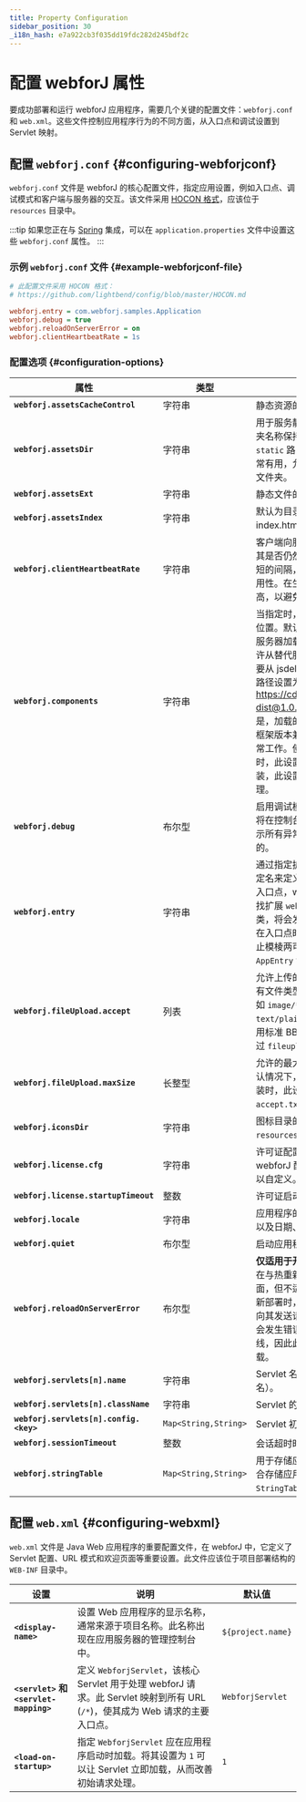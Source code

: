 ```yaml
---
title: Property Configuration
sidebar_position: 30
_i18n_hash: e7a922cb3f035dd19fdc282d245bdf2c
---
```

# 配置 webforJ 属性

要成功部署和运行 webforJ 应用程序，需要几个关键的配置文件：`webforj.conf` 和 `web.xml`。这些文件控制应用程序行为的不同方面，从入口点和调试设置到 Servlet 映射。

## 配置 `webforj.conf` {#configuring-webforjconf}

`webforj.conf` 文件是 webforJ 的核心配置文件，指定应用设置，例如入口点、调试模式和客户端与服务器的交互。该文件采用 [HOCON 格式](https://github.com/lightbend/config/blob/master/HOCON.md)，应该位于 `resources` 目录中。

:::tip
如果您正在与 [Spring](../integrations/spring/overview.md) 集成，可以在 `application.properties` 文件中设置这些 `webforj.conf` 属性。
:::

### 示例 `webforj.conf` 文件 {#example-webforjconf-file}

```Ini
# 此配置文件采用 HOCON 格式：
# https://github.com/lightbend/config/blob/master/HOCON.md

webforj.entry = com.webforj.samples.Application
webforj.debug = true
webforj.reloadOnServerError = on
webforj.clientHeartbeatRate = 1s
```

### 配置选项 {#configuration-options}

| 属性                                   | 类型     | 说明                                                             | 默认值                |
|----------------------------------------|----------|------------------------------------------------------------------|----------------------|
| **`webforj.assetsCacheControl`**       | 字符串   | 静态资源的 Cache-Control 标头。                                   | `null`               |
| **`webforj.assetsDir`**                | 字符串   | 用于服务静态文件的路由名称，而实际文件夹名称保持为 `static`。此配置在默认 `static` 路由与应用中定义的路由冲突时非常有用，允许您更改路由名称而无需重命名文件夹。 | `null`               |
| **`webforj.assetsExt`**                | 字符串   | 静态文件的默认文件扩展名。                                      | `null`               |
| **`webforj.assetsIndex`**              | 字符串   | 默认为目录请求提供的文件（例如，index.html）。                  | `null`               |
| **`webforj.clientHeartbeatRate`**      | 字符串   | 客户端向服务器发送心跳信号的间隔，检查其是否仍然在线。在开发中，将其设置为较短的间隔，例如 `8s`，以快速检测服务器可用性。在生产中，将其设置为 50 秒或更高，以避免过多请求。 | `50s`                |
| **`webforj.components`**               | 字符串   | 当指定时，基础路径决定 DWC 组件的加载位置。默认情况下，组件从托管应用程序的服务器加载。但是，设置自定义基础路径允许从替代服务器或 CDN 加载组件。例如，要从 jsdelivr.com 加载组件，可以将基础路径设置为：https://cdn.jsdelivr.net/gh/webforj/dwc-dist@1.0.0-${webforj.version} 重要的是，加载的组件必须与所使用的 webforJ 框架版本兼容；否则，应用程序可能无法正常工作。使用不带引擎的标准 BBj 安装时，此设置将被忽略。对于标准 BBj 安装，此设置可以通过 `!COMPONENTS` STBL 管理。 | `null`               |
| **`webforj.debug`**                    | 布尔型  | 启用调试模式。在调试模式下，webforJ 将在控制台打印额外信息，并在浏览器中显示所有异常。默认情况下，调试模式是禁用的。 | `null`               |
| **`webforj.entry`**                    | 字符串   | 通过指定扩展 `webforj.App` 的类的完全限定名来定义应用程序的入口点。如果未定义入口点，webforJ 将自动扫描类路径以查找扩展 `webforj.App` 的类。如果找到多个类，将会发生错误。当一个包中包含多个潜在入口点时，显式设置此项是必要的，以防止模棱两可的情况，或者可以使用 `AppEntry` 注解在运行时指定入口点。 | `null`               |
| **`webforj.fileUpload.accept`**        | 列表     | 允许上传的文件类型。默认情况下，允许所有文件类型。支持的格式包括 MIME 类型如 `image/*`、`application/pdf`、`text/plain`，或文件扩展名如 `*.txt`。在使用标准 BBj 安装时，此设置将被忽略并通过 `fileupload-accept.txt` 管理。 | `[]`                 |
| **`webforj.fileUpload.maxSize`**       | 长整型   | 允许的最大文件大小（以字节为单位）。默认情况下，没有限制。在使用标准 BBj 安装时，此设置将被忽略并通过 `fileupload-accept.txt` 管理。 | `null`               |
| **`webforj.iconsDir`**                 | 字符串   | 图标目录的 URL 端点（默认从 `resources/icons/` 服务）。       | `icons/`             |
| **`webforj.license.cfg`**              | 字符串   | 许可证配置的目录。默认情况下，与 webforJ 配置目录相同，但如果需要，可以自定义。 | `"."`                |
| **`webforj.license.startupTimeout`**   | 整数     | 许可证启动超时时间（以秒为单位）。                              | `null`               |
| **`webforj.locale`**                   | 字符串   | 应用程序的区域设置，确定语言、地区设置以及日期、时间和数字的格式。 | `null`               |
| **`webforj.quiet`**                    | 布尔型  | 启动应用程序时禁用加载图像。                                    | `false`              |
| **`webforj.reloadOnServerError`**      | 布尔型  | **仅适用于开发环境。** 在开发环境中，自动在与热重新部署相关的错误上重新加载页面，但不适用于其他错误类型。当使用热重新部署时，如果客户端在服务器重新启动时向其发送请求，则在交换 WAR 文件时可能会发生错误。由于服务器可能很快恢复在线，因此此设置允许客户端自动尝试页面重载。 | `false`              |
| **`webforj.servlets[n].name`**         | 字符串   | Servlet 名称（如果未指定，将使用类名）。                       | `null`               |
| **`webforj.servlets[n].className`**    | 字符串   | Servlet 的完全限定类名。                                       | `null`               |
| **`webforj.servlets[n].config.<key>`** | `Map<String,String>` | Servlet 初始化参数。                                           | `null`               |
| **`webforj.sessionTimeout`**           | 整数     | 会话超时时间（以秒为单位）。                                   | `60`                 |
| **`webforj.stringTable`**              | `Map<String,String>` | 用于存储应用程序字符串的键值对映射。适合存储应用消息或标签。更多关于 `StringTable` 的信息可在 [这里](https://javadoc.io/doc/com.webforj/webforj-foundation/latest/com/webforj/environment/StringTable.html) 找到。 | `{}`                 |

## 配置 `web.xml` {#configuring-webxml}

`web.xml` 文件是 Java Web 应用程序的重要配置文件，在 webforJ 中，它定义了 Servlet 配置、URL 模式和欢迎页面等重要设置。此文件应该位于项目部署结构的 `WEB-INF` 目录中。

| 设置                                   | 说明                                                                                                                                                                                                 | 默认值                   |
|----------------------------------------|----------------------------------------------------------------------------------------------------------------------------------------------------------------------------------------------------|-------------------------|
| **`<display-name>`**                   | 设置 Web 应用程序的显示名称，通常来源于项目名称。此名称出现在应用服务器的管理控制台中。                                                                                                                                           | `${project.name}`       |
| **`<servlet>` 和 `<servlet-mapping>`** | 定义 `WebforjServlet`，该核心 Servlet 用于处理 webforJ 请求。此 Servlet 映射到所有 URL (`/*`)，使其成为 Web 请求的主要入口点。                                                                                                          | `WebforjServlet`        |
| **`<load-on-startup>`**                 | 指定 `WebforjServlet` 应在应用程序启动时加载。将其设置为 `1` 可以让 Servlet 立即加载，从而改善初始请求处理。                                                                                                                   | `1`                     |
